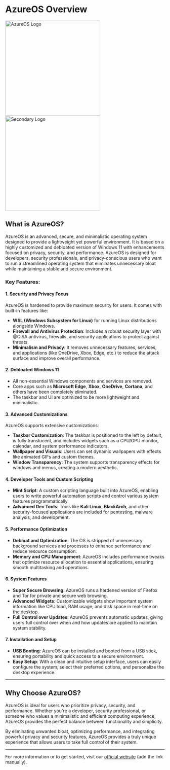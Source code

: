 # AzureOS Overview

<img src="https://i.imgur.com/5jSgOJw.png" alt="AzureOS Logo" width="300" height="300"/>
<img src="https://i.imgur.com/I46LHHt.png" alt="Secondary Logo" width="300" height="300"/>

## What is AzureOS?

AzureOS is an advanced, secure, and minimalistic operating system designed to provide a lightweight yet powerful environment. It is based on a highly customized and debloated version of Windows 11 with enhancements focused on privacy, security, and performance. AzureOS is designed for developers, security professionals, and privacy-conscious users who want to run a streamlined operating system that eliminates unnecessary bloat while maintaining a stable and secure environment.

### Key Features:

#### 1. **Security and Privacy Focus**
   AzureOS is hardened to provide maximum security for users. It comes with built-in features like:
   - **WSL (Windows Subsystem for Linux)** for running Linux distributions alongside Windows.
   - **Firewall and Antivirus Protection**: Includes a robust security layer with @CISA antivirus, firewalls, and security applications to protect against threats.
   - **Minimalism and Privacy**: It removes unnecessary features, services, and applications (like OneDrive, Xbox, Edge, etc.) to reduce the attack surface and improve overall performance.

#### 2. **Debloated Windows 11**
   - All non-essential Windows components and services are removed.
   - Core apps such as **Microsoft Edge**, **Xbox**, **OneDrive**, **Cortana**, and others have been completely eliminated.
   - The taskbar and UI are optimized to be more lightweight and minimalistic.
   
#### 3. **Advanced Customizations**
   AzureOS supports extensive customizations:
   - **Taskbar Customization**: The taskbar is positioned to the left by default, is fully translucent, and includes widgets such as a CPU/GPU monitor, calendar, and system performance indicators.
   - **Wallpaper and Visuals**: Users can set dynamic wallpapers with effects like animated GIFs and custom themes.
   - **Window Transparency**: The system supports transparency effects for windows and menus, creating a modern aesthetic.

#### 4. **Developer Tools and Custom Scripting**
   - **Mint Script**: A custom scripting language built into AzureOS, enabling users to write powerful automation scripts and control various system features programmatically.
   - **Advanced Dev Tools**: Tools like **Kali Linux**, **BlackArch**, and other security-focused applications are included for pentesting, malware analysis, and development.

#### 5. **Performance Optimization**
   - **Debloat and Optimization**: The OS is stripped of unnecessary background services and processes to enhance performance and reduce resource consumption.
   - **Memory and CPU Management**: AzureOS includes performance tweaks that optimize resource allocation to essential applications, ensuring smooth multitasking and operations.

#### 6. **System Features**
   - **Super Secure Browsing**: AzureOS runs a hardened version of Firefox and Tor for private and secure web browsing.
   - **Advanced Widgets**: Customizable widgets show important system information like CPU load, RAM usage, and disk space in real-time on the desktop.
   - **Full Control over Updates**: AzureOS prevents automatic updates, giving users full control over when and how updates are applied to maintain system stability.

#### 7. **Installation and Setup**
   - **USB Booting**: AzureOS can be installed and booted from a USB stick, ensuring portability and quick access to a secure environment.
   - **Easy Setup**: With a clean and intuitive setup interface, users can easily configure the system, select their preferred options, and personalize the desktop experience.

---

## Why Choose AzureOS?

AzureOS is ideal for users who prioritize privacy, security, and performance. Whether you're a developer, security professional, or someone who values a minimalistic and efficient computing experience, AzureOS provides the perfect balance between functionality and simplicity.

By eliminating unwanted bloat, optimizing performance, and integrating powerful privacy and security features, AzureOS provides a truly unique experience that allows users to take full control of their system.

---

For more information or to get started, visit our [official website](https://yourwebsite.com) (add the link manually).
